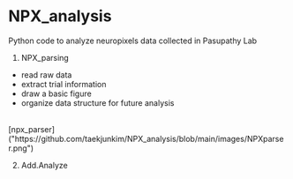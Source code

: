 # NPX_analysis
Python code to analyze neuropixels data collected in Pasupathy Lab
<br>


1. NPX_parsing 
 - read raw data
 - extract trial information
 - draw a basic figure
 - organize data structure for future analysis
<br>
[npx_parser]("https://github.com/taekjunkim/NPX_analysis/blob/main/images/NPXparser.png")


2. Add.Analyze
